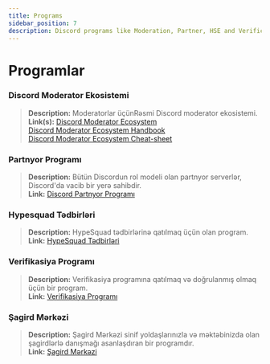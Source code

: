 ```yaml
---
title: Programs
sidebar_position: 7
description: Discord programs like Moderation, Partner, HSE and Verification.
---
```


# Programlar

### **Discord Moderator Ekosistemi** 
> __Description:__ Moderatorlar üçünRəsmi Discord moderator ekosistemi.   <br/>
__Link(s):__ [Discord Moderator Ecosystem](https://blog.discord.com/announcing-the-discord-moderator-academy-exam-a1bcb5b9d405)   <br/>
[Discord Moderator Ecosystem Handbook](https://drive.google.com/file/d/1rCCi7UZ3BAS38T-zwBVpmTb13m8z7avW/view)   <br/>
[Discord Moderator Ecosystem Cheat-sheet](https://drive.google.com/file/d/1ir-H91-yfskFO4wjEQCtc81ip9XErl9l/view)

### **Partnyor Programı**
> __Description:__ Bütün Discordun rol  modeli olan partnyor serverlər, Discord'da vacib bir yerə sahibdir.   <br/>
__Link:__ [Discord Partnyor Programı](https://dis.gd/partners)

### **Hypesquad Tədbirləri**
> __Description:__ HypeSquad tədbirlərinə qatılmaq üçün olan program.   <br/>
__Link:__ [HypeSquad Tədbirləri](https://dis.gd/hypesquad)

### **Verifikasiya Programı**
> __Description:__ Verifikasiya programına qatılmaq və doğrulanmış olmaq üçün bir program.   <br/>
__Link:__ [Verifikasiya Programı](https://dis.gd/verification)

### **Şagird Mərkəzi**
> __Description:__ Şagird Mərkəzi sinif yoldaşlarınızla və məktəbinizda olan şagirdlərlə danışmağı asanlaşdıran bir programdır.   <br/>
__Link:__ [Şagird Mərkəzi](https://dis.gd/studenthubs)
